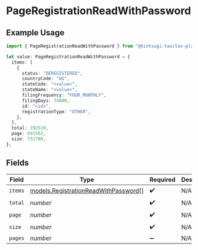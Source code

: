# PageRegistrationReadWithPassword

## Example Usage

```typescript
import { PageRegistrationReadWithPassword } from "@kintsugi-tax/tax-platform-sdk/models";

let value: PageRegistrationReadWithPassword = {
  items: [
    {
      status: "DEREGISTERED",
      countryCode: "UG",
      stateCode: "<value>",
      stateName: "<value>",
      filingFrequency: "FOUR_MONTHLY",
      filingDays: 74800,
      id: "<id>",
      registrationType: "OTHER",
    },
  ],
  total: 392519,
  page: 691562,
  size: 732700,
};
```

## Fields

| Field                                                                              | Type                                                                               | Required                                                                           | Description                                                                        |
| ---------------------------------------------------------------------------------- | ---------------------------------------------------------------------------------- | ---------------------------------------------------------------------------------- | ---------------------------------------------------------------------------------- |
| `items`                                                                            | [models.RegistrationReadWithPassword](../models/registrationreadwithpassword.md)[] | :heavy_check_mark:                                                                 | N/A                                                                                |
| `total`                                                                            | *number*                                                                           | :heavy_check_mark:                                                                 | N/A                                                                                |
| `page`                                                                             | *number*                                                                           | :heavy_check_mark:                                                                 | N/A                                                                                |
| `size`                                                                             | *number*                                                                           | :heavy_check_mark:                                                                 | N/A                                                                                |
| `pages`                                                                            | *number*                                                                           | :heavy_minus_sign:                                                                 | N/A                                                                                |